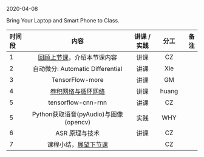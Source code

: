 2020-04-08

Bring Your Laptop  and Smart Phone to Class. 

|时间段 |  内容    | 讲课 / 实践     |  分工  |  备注       |
| :--- |   :----:    |   :----:    |    :----:    | ---: |
|   1  |  [回顾上节课](../WW7/WW7-Plan.md)，介绍本节课内容     |  讲课    |     CZ     |      |
|   2  | 自动微分: Automatic Differential   | 讲课    |   Xie |         |
|   3  | TensorFlow-more |  讲课   |  GM  |    |
|   4  | [卷积网络与循环网络](https://github.com/saturn-lab/BDMI-2020S/blob/master/Schedule/WW7/CNN_RNN.pdf)  |   讲课    |  huang   |         |
|   5  | tensorflow-cnn-rnn    |   讲课    |   CZ    |         |
|   5  | Python获取语音(pyAudio)与图像(opencv)    |   实践    |   WHY    |         |
|   6  | ASR 原理与技术 |  讲课    |  CZ |    |
|   7  |  课程小结，[展望下节课](../WW9/WW9-Plan.md)       |     |  CZ |   |
